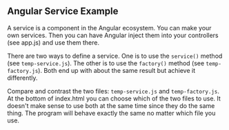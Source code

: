 ## Angular Service Example
A service is a component in the Angular ecosystem. You can make your own
services. Then you can have Angular inject them into your controllers
(see app.js) and use them there.

There are two ways to define a service. One is to use the `service()` method
(see `temp-service.js`). The other is to use the `factory()` method
(see `temp-factory.js`). Both end up with about the same result but achieve it
differently.

Compare and contrast the two files: `temp-service.js` and `temp-factory.js`. At
the bottom of index.html you can choose which of the two files to use. It
doesn't make sense to use both at the same time since they do the same thing.
The program will behave exactly the same no matter which file you use.
